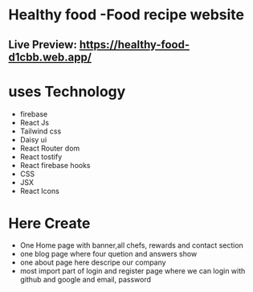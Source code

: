 
# Healthy food -Food recipe website
## Live Preview: https://healthy-food-d1cbb.web.app/

# uses Technology

- firebase
- React Js
- Tailwind css
- Daisy ui
- React Router dom
- React tostify
- React firebase hooks
- CSS
- JSX
- React Icons

# Here Create
- One Home page with banner,all chefs, rewards and contact section
- one blog page where four quetion and answers show
- one about page here descripe our company
- most import part of login and register page where we can login with github and google and email, password